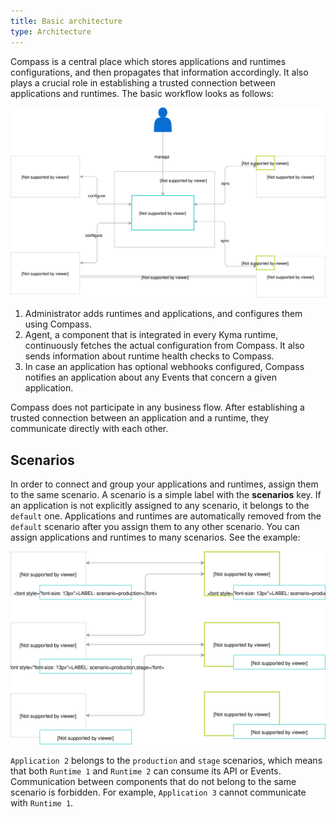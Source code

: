 ```yaml
---
title: Basic architecture
type: Architecture
---
```


Compass is a central place which stores applications and runtimes configurations, and then propagates that information accordingly. It also plays a crucial role in establishing a trusted connection between applications and runtimes. The basic workflow looks as follows:

![Basic architecture](./assets/architecture.svg)

1. Administrator adds runtimes and applications, and configures them using Compass.
2. Agent, a component that is integrated in every Kyma runtime, continuously fetches the actual configuration from Compass. It also sends information about runtime health checks to Compass.
3. In case an application has optional webhooks configured, Compass notifies an application about any Events that concern a given application.

Compass does not participate in any business flow. After establishing a trusted connection between an application and a runtime, they communicate directly with each other.

## Scenarios

In order to connect and group your applications and runtimes, assign them to the same scenario.
A scenario is a simple label with the **scenarios** key. If an application is not explicitly assigned to any scenario, it belongs to the `default` one. Applications and runtimes are automatically removed from the `default` scenario after you assign them to any other scenario. You can assign applications and runtimes to many scenarios. See the example:

![Scenarios](./assets/scenarios.svg)

`Application 2` belongs to the `production` and `stage` scenarios, which means that both `Runtime 1` and `Runtime 2` can consume its API or Events. Communication between components that do not belong to the same scenario is forbidden. For example, `Application 3` cannot communicate with `Runtime 1`.
